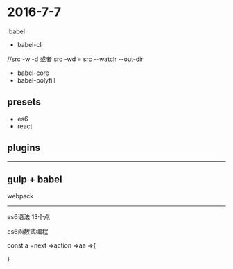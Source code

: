 # 2016-7-7
​
babel

- babel-cli

//src -w -d 或者  src -wd    =   src --watch --out-dir


- babel-core
- babel-polyfill

## presets
- es6
- react

## plugins
***
## gulp + babel

webpack

***
es6语法
13个点

es6函数式编程


const a =next =>action =>aa =>{

}
